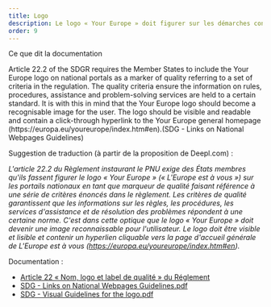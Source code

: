 ```yaml
---
title: Logo
description: Le logo « Your Europe » doit figurer sur les démarches concernées par le PNU.
order: 9
---
```


<div class="fr-callout"> 
<p class="fr-callout__title">Ce que dit la documentation</p> 
<p class="fr-callout__text">Article 22.2 of the SDGR requires the Member States to include the Your Europe logo on national portals as a marker of quality referring to a set of criteria in the regulation. The quality criteria ensure the information on rules, procedures, assistance and problem-solving services are held to a certain standard. It is with this in mind that the Your Europe logo should become a recognisable image for the user. The logo should be visible and readable and contain a click-through hyperlink to the Your Europe general homepage (https://europa.eu/youreurope/index.htm#en).(SDG - Links on National Webpages Guidelines)</p> 
</div>

Suggestion de traduction (à partir de la proposition de Deepl.com) :

*L'article 22.2 du Règlement instaurant le PNU exige des États membres qu'ils fassent figurer le logo « Your Europe » (« L'Europe est à vous ») sur les portails nationaux en tant que marqueur de qualité faisant référence à une série de critères énoncés dans le règlement. Les critères de qualité garantissent que les informations sur les règles, les procédures, les services d'assistance et de résolution des problèmes répondent à une certaine norme. C'est dans cette optique que le logo « Your Europe » doit devenir une image reconnaissable pour l'utilisateur. Le logo doit être visible et lisible et contenir un hyperlien cliquable vers la page d'accueil générale de L'Europe est à vous (https://europa.eu/youreurope/index.htm#en).*

Documentation :

* [Article 22 « Nom, logo et label de qualité » du Réglement](https://eur-lex.europa.eu/legal-content/FR/TXT/HTML/?uri=CELEX:32018R1724&from=EN#d1e2193-1-1)
* [SDG - Links on National Webpages Guidelines.pdf](https://github.com/DISIC/design.numerique.gouv.fr/files/7849062/SDG.-.Links.on.National.Webpages.Guidelines.pdf)
* [SDG - Visual Guidelines for the logo.pdf](https://github.com/DISIC/design.numerique.gouv.fr/files/7849065/SDG.-.Visual.Guidelines.for.the.logo.pdf)
